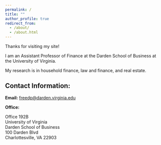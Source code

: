```yaml
---
permalink: /
title: ""
author_profile: true
redirect_from: 
  - /about/
  - /about.html
---
```


Thanks for visiting my site!

I am an Assistant Professor of Finance at the Darden School of Business at the University of Virginia. 

My research is in household finance, law and finance, and real estate.

## Contact Information:

**Email:** [freedp@darden.virginia.edu](mailto:freedp@darden.virginia.edu)

**Office:** 

Office 192B  
University of Virginia  
Darden School of Business  
100 Darden Blvd  
Charlottesville, VA 22903


